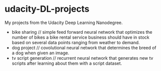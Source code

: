 # udacity-DL-projects
My projects from the Udacity Deep Learning Nanodegree.
- bike sharing // simple feed forward neural network that optimizes the number of bikes a bike rental service business should have in stock based on several data points ranging from weather to demand.
- dog project // covolutional neural network that determines the breed of a dog when given an image.
- tv script generation // recurrent neural network that generates new tv scripts after learning about them with a script dataset.
